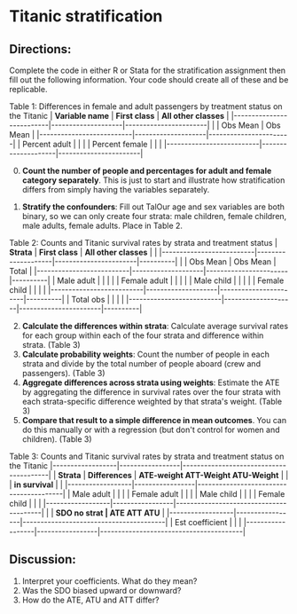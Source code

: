 # Titanic stratification

## Directions: 

Complete the code in either R or Stata for the stratification assignment then fill out the following information.  Your code should create all of these and be replicable. 

Table 1: Differences in female and adult passengers by treatment status on the Titanic
|    **Variable name**     | **First class**    | **All other classes** |
|--------------------------|--------------------|-----------------------|
|                          |  Obs      Mean     |  Obs       Mean       |
|--------------------------|--------------------|-----------------------|
| Percent adult            |                    |                |
| Percent female           |                    |                       |
|--------------------------|--------------------|-----------------------|


0. **Count the number of people and percentages for adult and female category separately**. This is just to start and illustrate how stratification differs from simply having the variables separately.

1. **Stratify the confounders**: Fill out TalOur age and sex variables are both binary, so we can only create four strata: male children, female children, male adults, female adults. Place in Table 2.


Table 2: Counts and Titanic survival rates by strata and treatment status
|    **Strata**            | **First class**    | **All other classes** |          |
|--------------------------|--------------------|-----------------------|----------|
|                          |  Obs      Mean     |  Obs       Mean       |   Total  |
|--------------------------|--------------------|-----------------------|----------|
| Male adult               |                    |                       |          | 
| Female adult             |                    |                       |          | 
| Male child               |                    |                       |          | 
| Female child             |                    |                       |          | 
|--------------------------|--------------------|-----------------------|----------|
| Total obs                |                    |                       |          |
|--------------------------|--------------------|-----------------------|----------|


2. **Calculate the differences within strata**: Calculate average survival rates for each group within each of the four strata and difference within strata. (Table 3)
3. **Calculate probability weights**: Count the number of people in each strata and divide by the total number of people aboard (crew and passengers). (Table 3)
4. **Aggregate differences across strata using weights**: Estimate the ATE by aggregating the difference in survival rates over the four strata with each strata-specific difference weighted by that strata's weight. (Table 3)
5.  **Compare that result to a simple difference in mean outcomes**. You can do this manually or with a regression (but don't control for women and children). (Table 3)


Table 3: Counts and Titanic survival rates by strata and treatment status on the Titanic
|------------------|-----------------|----------------------------------------|
|  **Strata**      | **Differences** | **ATE-weight  ATT-Weight  ATU-Weight** |
|                  | **in survival** |                                        | 
|------------------|-----------------|----------------------------------------|
| Male adult       |                 |                                        | 
| Female adult     |                 |                                        | 
| Male child       |                 |                                        | 
| Female child     |                 |                                        | 
|------------------|-----------------|----------------------------------------|
|                  | **SDO no strat  |  ATE              ATT         ATU**    |
|------------------|-----------------|----------------------------------------|
| Est coefficient  |                 |                                        |
|------------------|-----------------|----------------------------------------|




## Discussion: 

1. Interpret your coefficients.  What do they mean?
2. Was the SDO biased upward or downward?  
3. How do the ATE, ATU and ATT differ?




